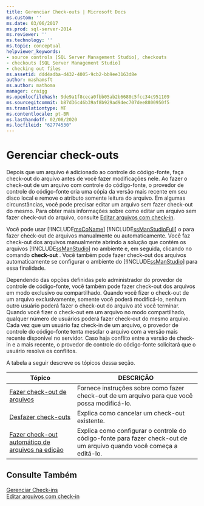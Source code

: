 ```yaml
---
title: Gerenciar Check-outs | Microsoft Docs
ms.custom: ''
ms.date: 03/06/2017
ms.prod: sql-server-2014
ms.reviewer: ''
ms.technology: ''
ms.topic: conceptual
helpviewer_keywords:
- source controls [SQL Server Management Studio], checkouts
- checkouts [SQL Server Management Studio]
- checking out files
ms.assetid: ddd4adba-d432-4005-9cb2-bb9ee3163d8e
author: mashamsft
ms.author: mathoma
manager: craigg
ms.openlocfilehash: 9de9a1f8ceca0fbb05ab2b6680c5fcc34c951109
ms.sourcegitcommit: b87d36c46b39af8b929ad94ec707dee8800950f5
ms.translationtype: MT
ms.contentlocale: pt-BR
ms.lasthandoff: 02/08/2020
ms.locfileid: "62774530"
---
```

# <a name="manage-checkouts"></a>Gerenciar check-outs
  Depois que um arquivo é adicionado ao controle do código-fonte, faça check-out do arquivo antes de você fazer modificações nele. Ao fazer o check-out de um arquivo com controle do código-fonte, o provedor de controle do código-fonte cria uma cópia da versão mais recente em seu disco local e remove o atributo somente leitura do arquivo. Em algumas circunstâncias, você pode precisar editar um arquivo sem fazer check-out do mesmo. Para obter mais informações sobre como editar um arquivo sem fazer check-out do arquivo, consulte [Editar arquivos com check-in](../../2014/database-engine/edit-checked-in-files.md).  
  
 Você pode usar [!INCLUDE[msCoName](../includes/msconame-md.md)] [!INCLUDE[ssManStudioFull](../includes/ssmanstudiofull-md.md)] o para fazer check-out de arquivos manualmente ou automaticamente. Você faz check-out dos arquivos manualmente abrindo a solução que contém os arquivos [!INCLUDE[ssManStudio](../includes/ssmanstudio-md.md)] no ambiente e, em seguida, clicando no comando **check-out** . Você também pode fazer check-out dos arquivos automaticamente se configurar o ambiente do [!INCLUDE[ssManStudio](../includes/ssmanstudio-md.md)] para essa finalidade.  
  
 Dependendo das opções definidas pelo administrador do provedor de controle de código-fonte, você também pode fazer check-out dos arquivos em modo exclusivo ou compartilhado. Quando você fizer o check-out de um arquivo exclusivamente, somente você poderá modificá-lo, nenhum outro usuário poderá fazer o check-out do arquivo até você terminar. Quando você fizer o check-out em um arquivo no modo compartilhado, qualquer número de usuários poderá fazer check-out do mesmo arquivo. Cada vez que um usuário faz check-in de um arquivo, o provedor de controle do código-fonte tenta mesclar o arquivo com a versão mais recente disponível no servidor. Caso haja conflito entre a versão de check-in e a mais recente, o provedor de controle do código-fonte solicitará que o usuário resolva os conflitos.  
  
 A tabela a seguir descreve os tópicos dessa seção.  
  
|Tópico|DESCRIÇÃO|  
|-----------|-----------------|  
|[Fazer check-out de arquivos](../../2014/database-engine/check-out-files.md)|Fornece instruções sobre como fazer check-out de um arquivo para que você possa modificá-lo.|  
|[Desfazer check-outs](../../2014/database-engine/undo-checkouts.md)|Explica como cancelar um check-out existente.|  
|[Fazer check-out automático de arquivos na edição](../../2014/database-engine/automatically-check-out-files-upon-edit.md)|Explica como configurar o controle do código-fonte para fazer check-out de um arquivo quando você começa a editá-lo.|  
  
## <a name="see-also"></a>Consulte Também  
 [Gerenciar Check-ins](../../2014/database-engine/manage-checkins.md)   
 [Editar arquivos com check-in](../../2014/database-engine/edit-checked-in-files.md)  
  
  
